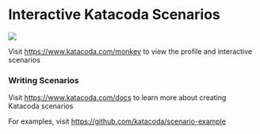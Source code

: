 # Interactive Katacoda Scenarios

[![](http://shields.katacoda.com/katacoda/monkey/count.svg)](https://www.katacoda.com/monkey "Get your profile on Katacoda.com")

Visit https://www.katacoda.com/monkey to view the profile and interactive scenarios

### Writing Scenarios
Visit https://www.katacoda.com/docs to learn more about creating Katacoda scenarios

For examples, visit https://github.com/katacoda/scenario-example
